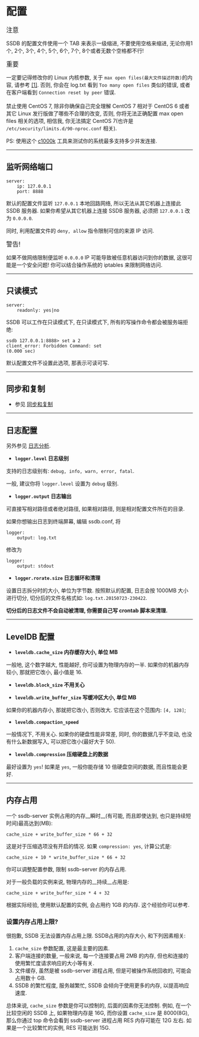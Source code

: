 # 配置

<span class="label label-success" style="font-size: 120%;">注意</span>
<div class="alert alert-info">
    SSDB 的配置文件使用一个 TAB 来表示一级缩进, 不要使用空格来缩进, 无论你用1个, 2个, 3个, 4个, 5个, 6个, 7个, 8个或者无数个空格都不行!
</div>

<span class="label label-warning" style="font-size: 120%;">重要</span>
<div class="alert alert-danger">
	一定要记得修改你的 Linux 内核参数, 关于 <code>max open files(最大文件描述符数)</code>的内容, 请参考 <a href="http://www.ideawu.net/blog/archives/740.html">[1]</a>. 否则, 你会在 log.txt 看到 <code>Too many open files</code> 类似的错误, 或者在客户端看到 <code>Connection reset by peer</code> 错误.
	<br/><br/>
	禁止使用 CentOS 7, 除非你确保自己完全理解 CentOS 7 相对于 CentOS 6 或者其它 Linux 发行版做了哪些不合理的改变, 否则, 你将无法正确配置 max open files 相关的选项, 相信我, 你无法搞定 CentOS 7(也许是 <code>/etc/security/limits.d/90-nproc.conf</code> 相关).
</div>

PS: 使用这个 [c1000k](https://github.com/ideawu/c1000k) 工具来测试你的系统最多支持多少并发连接.

---

## 监听网络端口

	server:
    	ip: 127.0.0.1
    	port: 8888

默认的配置文件监听 `127.0.0.1` 本地回路网络, 所以无法从其它机器上连接此 SSDB 服务器. 如果你希望从其它机器上连接 SSDB 服务器, 必须把 `127.0.0.1` 改为 `0.0.0.0`.

同时, 利用配置文件的 `deny, allow` 指令限制可信的来源 IP 访问.

<span class="label label-danger" style="font-size: 120%;">警告!</span>
<div class="alert alert-danger">
    如果不做网络限制便监听 <code>0.0.0.0</code> IP 可能导致被任意机器访问到你的数据, 这很可能是一个安全问题! 你可以结合操作系统的 iptables 来限制网络访问.
</div>

---

## 只读模式

	server:
    	readonly: yes|no

SSDB 可以工作在只读模式下, 在只读模式下, 所有的写操作命令都会被服务端拒绝:

	ssdb 127.0.0.1:8888> set a 2
	client_error: Forbidden Command: set
	(0.000 sec)

默认配置文件不设置此选项, 那表示可读可写.

---

## 同步和复制

* 参见 [同步和复制](./replication.html)

---

## 日志配置

另外参见 [日志分析](./logs.html).

* __`logger.level` 日志级别__

支持的日志级别有: `debug, info, warn, error, fatal`.

一般, 建议你将 `logger.level` 设置为 `debug` 级别.

* __`logger.output` 日志输出__

可直接写相对路径或者绝对路径, 如果相对路径, 则是相对配置文件所在的目录.

如果你想输出日志到终端屏幕, 编辑 ssdb.conf, 将

	logger:
		output: log.txt

修改为

	logger:
		output: stdout

* __`logger.rorate.size` 日志循环和清理__

设置日志拆分时的大小, 单位为字节数. 按照默认的配置, 日志会按 1000MB 大小进行切分, 切分后的文件名格式如: `log.txt.20150723-230422`.

__切分后的日志文件不会自动被清理, 你需要自己写 crontab 脚本来清理.__


---

## LevelDB 配置

* __`leveldb.cache_size` 内存缓存大小, 单位 MB__

一般地, 这个数字越大, 性能越好, 你可设置为物理内存的一半. 如果你的机器内存较小, 那就把它改小, 最小值是 16.

* __`leveldb.block_size` 不用关心__

* __`leveldb.write_buffer_size` 写缓冲区大小, 单位 MB__

如果你的机器内存小, 那就把它改小, 否则改大. 它应该在这个范围内: `[4, 128]`;

* __`leveldb.compaction_speed`__

一般情况下, 不用关心. 如果你的硬盘性能非常差, 同时, 你的数据几乎不变动, 也没有什么新数据写入, 可以把它改小(最好大于 50).

* __`leveldb.compression` 压缩硬盘上的数据__

最好设置为 `yes`! 如果是 `yes`, 一般你能存储 10 倍硬盘空间的数据, 而且性能会更好.


---

## 内存占用

一个 ssdb-server 实例占用的内存__瞬时__(有可能, 而且即使达到, 也只是持续短时间)最高达到(MB):

	cache_size + write_buffer_size * 66 + 32

这是对于压缩选项没有开启的情况. 如果 `compression: yes`, 计算公式是:

	cache_size + 10 * write_buffer_size * 66 + 32

你可以调整配置参数, 限制 ssdb-server 的内存占用.

对于一般负载的实例来说, 物理内存的__持续__占用是:

	cache_size + write_buffer_size * 4 + 32

根据实际经验, 使用默认配置的实例, 会占用约 1GB 的内存. 这个经验你可以参考.

### 设置内存占用上限?

很抱歉, SSDB 无法设置内存占用上限. SSDB占用的内存大小, 和下列因素相关:

1. `cache_size` 参数配置, 这是最主要的因素.
2. 客户端连接的数量, 一般来说, 每一个连接要占用 2MB 的内存, 但也和连接的使用繁忙度请求响应的大小等有关.
3. 文件缓存, 虽然是被 ssdb-server 进程占用, 但是可被操作系统回收的, 可能会占用数十 GB.
4. SSDB 的繁忙程度, 服务越繁忙, SSDB 会倾向于使用更多的内存, 以提高响应速度.

总体来说, `cache_size` 参数是你可以控制的, 后面的因素你无法控制. 例如, 在一个比较空闲的 SSDB 上, 如果物理内存是 16G, 而你设置 `cache_size` 是 8000(8G), 那么你通过 top 命令会看到 ssdb-server 进程占用 RES 内存可能在 12G 左右. 如果是一个比较繁忙的实例, RES 可能达到 15G.

